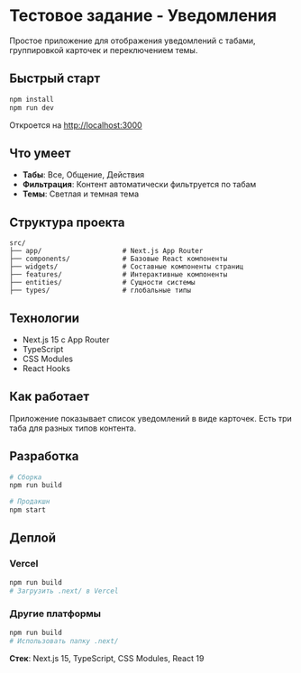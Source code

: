 # Тестовое задание - Уведомления

Простое приложение для отображения уведомлений с табами, группировкой карточек и переключением темы.

## Быстрый старт

```bash
npm install
npm run dev
```

Откроется на [http://localhost:3000](http://localhost:3000)

## Что умеет

- **Табы**: Все, Общение, Действия
- **Фильтрация**: Контент автоматически фильтруется по табам
- **Темы**: Светлая и темная тема

## Структура проекта

```
src/
├── app/                    # Next.js App Router
├── components/             # Базовые React компоненты
├── widgets/                # Составные компоненты страниц
├── features/               # Интерактивные компоненты
├── entities/               # Сущности системы
├── types/                  # глобальные типы
```

## Технологии

- Next.js 15 с App Router
- TypeScript
- CSS Modules
- React Hooks

## Как работает

Приложение показывает список уведомлений в виде карточек. Есть три таба для разных типов контента.

## Разработка

```bash
# Сборка
npm run build

# Продакшн
npm start
```

## Деплой

### Vercel

```bash
npm run build
# Загрузить .next/ в Vercel
```

### Другие платформы

```bash
npm run build
# Использовать папку .next/
```

**Стек**: Next.js 15, TypeScript, CSS Modules, React 19
